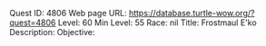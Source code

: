 Quest ID: 4806
Web page URL: https://database.turtle-wow.org/?quest=4806
Level: 60
Min Level: 55
Race: nil
Title: Frostmaul E'ko
Description: 
Objective: 
